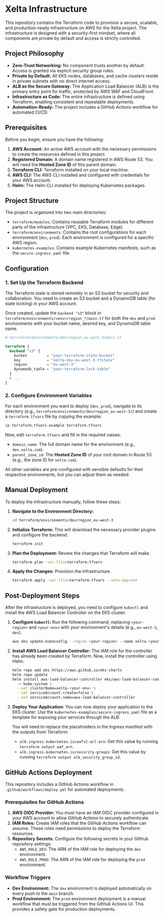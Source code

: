 # Xelta Infrastructure

This repository contains the Terraform code to provision a secure, scalable, and production-ready infrastructure on AWS for the Xelta project. The infrastructure is designed with a security-first mindset, where all components are private by default and access is strictly controlled.

## Project Philosophy

*   **Zero-Trust Networking:** No component trusts another by default. Access is granted via explicit security group rules.
*   **Private by Default:** All EKS nodes, databases, and cache clusters reside in private subnets with no direct internet access.
*   **ALB as the Secure Gateway:** The Application Load Balancer (ALB) is the primary entry point for traffic, protected by AWS WAF and CloudFront.
*   **Infrastructure as Code:** The entire infrastructure is defined using Terraform, enabling consistent and repeatable deployments.
*   **Automation-Ready:** The project includes a GitHub Actions workflow for automated CI/CD.

## Prerequisites

Before you begin, ensure you have the following:

1.  **AWS Account:** An active AWS account with the necessary permissions to create the resources defined in this project.
2.  **Registered Domain:** A domain name registered in AWS Route 53. You will need the **Hosted Zone ID** of this parent domain.
3.  **Terraform CLI:** Terraform installed on your local machine.
4.  **AWS CLI:** The AWS CLI installed and configured with credentials for your AWS account.
5.  **Helm:** The Helm CLI installed for deploying Kubernetes packages.

## Project Structure

The project is organized into two main directories:

*   `terraform/modules`: Contains reusable Terraform modules for different parts of the infrastructure (VPC, EKS, Database, Edge).
*   `terraform/environments`: Contains the root configurations for each environment (`dev`, `prod`). Each environment is configured for a specific AWS region.
*   `kubernetes-examples`: Contains example Kubernetes manifests, such as the `secure-ingress.yaml` file.

## Configuration

### 1. Set Up the Terraform Backend

The Terraform state is stored remotely in an S3 bucket for security and collaboration. You need to create an S3 bucket and a DynamoDB table (for state locking) in your AWS account.

Once created, update the `backend "s3"` block in `terraform/environments/<env>/region_*/main.tf` for both the `dev` and `prod` environments with your bucket name, desired key, and DynamoDB table name.

```terraform
# terraform/environments/dev/region_eu-west-3/main.tf

terraform {
  backend "s3" {
    bucket         = "your-terraform-state-bucket"
    key            = "xelta-dev-eu-west-3.tfstate"
    region         = "eu-west-3"
    dynamodb_table = "your-terraform-lock-table"
  }
  # ...
}
```

### 2. Configure Environment Variables

For each environment you want to deploy (`dev`, `prod`), navigate to its directory (e.g., `terraform/environments/dev/region_eu-west-3/`) and create a `terraform.tfvars` file by copying the example:

```bash
cp terraform.tfvars.example terraform.tfvars
```

Now, edit `terraform.tfvars` and fill in the required values:

*   `domain_name`: The full domain name for the environment (e.g., `dev.xelta.com`).
*   `parent_zone_id`: The **Hosted Zone ID** of your root domain in Route 53 (e.g., the zone ID for `xelta.com`).

All other variables are pre-configured with sensible defaults for their respective environments, but you can adjust them as needed.

## Manual Deployment

To deploy the infrastructure manually, follow these steps:

1.  **Navigate to the Environment Directory:**
    ```bash
    cd terraform/environments/dev/region_eu-west-3
    ```

2.  **Initialize Terraform:**
    This will download the necessary provider plugins and configure the backend.
    ```bash
    terraform init
    ```

3.  **Plan the Deployment:**
    Review the changes that Terraform will make.
    ```bash
    terraform plan -var-file=terraform.tfvars
    ```

4.  **Apply the Changes:**
    Provision the infrastructure.
    ```bash
    terraform apply -var-file=terraform.tfvars --auto-approve
    ```

## Post-Deployment Steps

After the infrastructure is deployed, you need to configure `kubectl` and install the AWS Load Balancer Controller on the EKS cluster.

1.  **Configure `kubectl`:**
    Run the following command, replacing `<your-region>` and `<your-env>` with your environment's details (e.g., `eu-west-3`, `dev`).
    ```bash
    aws eks update-kubeconfig --region <your-region> --name xelta-<your-env>
    ```

2.  **Install AWS Load Balancer Controller:**
    The IAM role for the controller has already been created by Terraform. Now, install the controller using Helm.
    ```bash
    helm repo add eks https://aws.github.io/eks-charts
    helm repo update
    helm install aws-load-balancer-controller eks/aws-load-balancer-controller \
      -n kube-system \
      --set clusterName=xelta-<your-env> \
      --set serviceAccount.create=false \
      --set serviceAccount.name=aws-load-balancer-controller
    ```

3.  **Deploy Your Application:**
    You can now deploy your application to the EKS cluster. Use the `kubernetes-examples/secure-ingress.yaml` file as a template for exposing your services through the ALB.

    You will need to replace the placeholders in the Ingress manifest with the outputs from Terraform:
    *   `alb.ingress.kubernetes.io/wafv2-acl-arn`: Get this value by running `terraform output waf_arn`.
    *   `alb.ingress.kubernetes.io/security-groups`: Get this value by running `terraform output alb_security_group_id`.

## GitHub Actions Deployment

This repository includes a GitHub Actions workflow in `.github/workflows/deploy.yml` for automated deployments.

### Prerequisites for GitHub Actions

1.  **AWS OIDC Provider:** You must have an IAM OIDC provider configured in your AWS account to allow GitHub Actions to securely authenticate.
2.  **IAM Roles:** Create IAM roles that the GitHub Actions workflow can assume. These roles need permissions to deploy the Terraform resources.
3.  **Repository Secrets:** Configure the following secrets in your GitHub repository settings:
    *   `AWS_ROLE_DEV`: The ARN of the IAM role for deploying the `dev` environment.
    *   `AWS_ROLE_PROD`: The ARN of the IAM role for deploying the `prod` environment.

### Workflow Triggers

*   **Dev Environment:** The `dev` environment is deployed automatically on every push to the `main` branch.
*   **Prod Environment:** The `prod` environment deployment is a manual workflow that must be triggered from the GitHub Actions UI. This provides a safety gate for production deployments.
